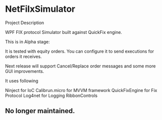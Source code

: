# NetFilxSimulator
Project Description

WPF FIX protocol Simulator built against QuickFix engine.

This is in Alpha stage:

It is tested with equity orders. You can configure it to send executions for orders it receives.

Next release will support Cancel/Replace order messages and some more GUI improvements.



It uses following

Ninject for IoC
Calibrun.micro for MVVM framework
QuickFixEngine for Fix Protocol
Log4net for Logging
RibbonControls

## No longer maintained.  
